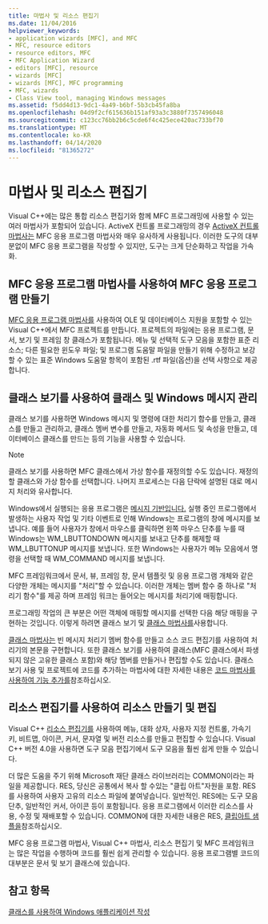 ```yaml
---
title: 마법사 및 리소스 편집기
ms.date: 11/04/2016
helpviewer_keywords:
- application wizards [MFC], and MFC
- MFC, resource editors
- resource editors, MFC
- MFC Application Wizard
- editors [MFC], resource
- wizards [MFC]
- wizards [MFC], MFC programming
- MFC, wizards
- Class View tool, managing Windows messages
ms.assetid: f5dd4d13-9dc1-4a49-b6bf-5b3cb45fa8ba
ms.openlocfilehash: 04d9f2cf615636b151af93a3c3880f7357496048
ms.sourcegitcommit: c123cc76bb2b6c5cde6f4c425ece420ac733bf70
ms.translationtype: MT
ms.contentlocale: ko-KR
ms.lasthandoff: 04/14/2020
ms.locfileid: "81365272"
---
```

# <a name="wizards-and-the-resource-editors"></a>마법사 및 리소스 편집기

Visual C++에는 많은 통합 리소스 편집기와 함께 MFC 프로그래밍에 사용할 수 있는 여러 마법사가 포함되어 있습니다. ActiveX 컨트롤 프로그래밍의 경우 [ActiveX 컨트롤 마법사는](../mfc/reference/mfc-activex-control-wizard.md) MFC 응용 프로그램 마법사와 매우 유사하게 사용됩니다. 이러한 도구의 대부분없이 MFC 응용 프로그램을 작성할 수 있지만, 도구는 크게 단순화하고 작업을 가속화.

## <a name="use-the-mfc-application-wizard-to-create-an-mfc-application"></a><a name="_core_use_appwizard_to_create_an_mfc_application"></a>MFC 응용 프로그램 마법사를 사용하여 MFC 응용 프로그램 만들기

[MFC 응용 프로그램 마법사를](../mfc/reference/mfc-application-wizard.md) 사용하여 OLE 및 데이터베이스 지원을 포함할 수 있는 Visual C++에서 MFC 프로젝트를 만듭니다. 프로젝트의 파일에는 응용 프로그램, 문서, 보기 및 프레임 창 클래스가 포함됩니다. 메뉴 및 선택적 도구 모음을 포함한 표준 리소스; 다른 필요한 윈도우 파일; 및 프로그램 도움말 파일을 만들기 위해 수정하고 보강할 수 있는 표준 Windows 도움말 항목이 포함된 .rtf 파일(옵션)을 선택 사항으로 제공합니다.

## <a name="use-class-view-to-manage-classes-and-windows-messages"></a><a name="_core_use_classwizard_to_manage_classes_and_windows_messages"></a>클래스 보기를 사용하여 클래스 및 Windows 메시지 관리

클래스 보기를 사용하면 Windows 메시지 및 명령에 대한 처리기 함수를 만들고, 클래스를 만들고 관리하고, 클래스 멤버 변수를 만들고, 자동화 메서드 및 속성을 만들고, 데이터베이스 클래스를 만드는 등의 기능을 사용할 수 있습니다.

> [!NOTE]
> 클래스 보기를 사용하면 MFC 클래스에서 가상 함수를 재정의할 수도 있습니다. 재정의할 클래스와 가상 함수를 선택합니다. 나머지 프로세스는 다음 단락에 설명된 대로 메시지 처리와 유사합니다.

Windows에서 실행되는 응용 프로그램은 [메시지 기반입니다.](../mfc/message-handling-and-mapping.md) 실행 중인 프로그램에서 발생하는 사용자 작업 및 기타 이벤트로 인해 Windows는 프로그램의 창에 메시지를 보냅니다. 예를 들어 사용자가 창에서 마우스를 클릭하면 왼쪽 마우스 단추를 누를 때 Windows는 WM_LBUTTONDOWN 메시지를 보내고 단추를 해제할 때 WM_LBUTTONUP 메시지를 보냅니다. 또한 Windows는 사용자가 메뉴 모음에서 명령을 선택할 때 WM_COMMAND 메시지를 보냅니다.

MFC 프레임워크에서 문서, 뷰, 프레임 창, 문서 템플릿 및 응용 프로그램 개체와 같은 다양한 개체는 메시지를 "처리"할 수 있습니다. 이러한 개체는 멤버 함수 중 하나로 "처리기 함수"를 제공 하며 프레임 워크는 들어오는 메시지를 처리기에 매핑합니다.

프로그래밍 작업의 큰 부분은 어떤 객체에 매핑할 메시지를 선택한 다음 해당 매핑을 구현하는 것입니다. 이렇게 하려면 클래스 보기 및 [클래스 마법사를](reference/mfc-class-wizard.md)사용합니다.

[클래스 마법사는](reference/mfc-class-wizard.md) 빈 메시지 처리기 멤버 함수를 만들고 소스 코드 편집기를 사용하여 처리기의 본문을 구현합니다. 또한 클래스 보기를 사용하여 클래스(MFC 클래스에서 파생되지 않은 고유한 클래스 포함)와 해당 멤버를 만들거나 편집할 수도 있습니다. 클래스 보기 사용 및 프로젝트에 코드를 추가하는 마법사에 대한 자세한 내용은 [코드 마법사를 사용하여 기능 추가를](../ide/adding-functionality-with-code-wizards-cpp.md)참조하십시오.

## <a name="use-the-resource-editors-to-create-and-edit-resources"></a><a name="_core_use_the_resource_editors_to_create_and_edit_resources"></a>리소스 편집기를 사용하여 리소스 만들기 및 편집

Visual C++ [리소스 편집기를](../windows/resource-editors.md) 사용하여 메뉴, 대화 상자, 사용자 지정 컨트롤, 가속기 키, 비트맵, 아이콘, 커서, 문자열 및 버전 리소스를 만들고 편집할 수 있습니다. Visual C++ 버전 4.0을 사용하면 도구 모음 편집기에서 도구 모음을 훨씬 쉽게 만들 수 있습니다.

더 많은 도움을 주기 위해 Microsoft 재단 클래스 라이브러리는 COMMON이라는 파일을 제공합니다. RES, 당신은 공통에서 복사 할 수있는 "클립 아트"자원을 포함. RES를 사용하여 사용자 고유의 리소스 파일에 붙여넣습니다. 일반적인. RES에는 도구 모음 단추, 일반적인 커서, 아이콘 등이 포함됩니다. 응용 프로그램에서 이러한 리소스를 사용, 수정 및 재배포할 수 있습니다. COMMON에 대한 자세한 내용은 RES, [클립아트 샘플을](../overview/visual-cpp-samples.md)참조하십시오.

MFC 응용 프로그램 마법사, Visual C++ 마법사, 리소스 편집기 및 MFC 프레임워크는 많은 작업을 수행하며 코드를 훨씬 쉽게 관리할 수 있습니다. 응용 프로그램별 코드의 대부분은 문서 및 보기 클래스에 있습니다.

## <a name="see-also"></a>참고 항목

[클래스를 사용하여 Windows 애플리케이션 작성](../mfc/using-the-classes-to-write-applications-for-windows.md)
